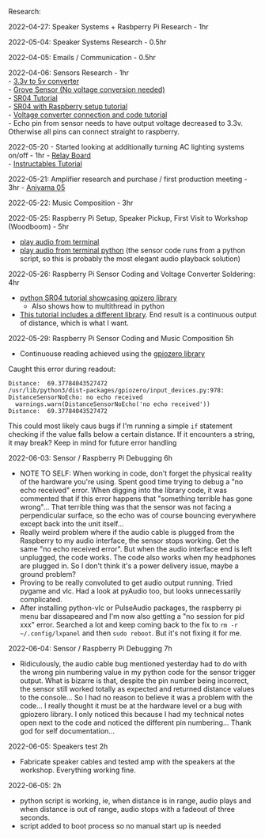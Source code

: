 Research:

2022-04-27: Speaker Systems + Rasbperry Pi Research - 1hr  
  
2022-05-04: Speaker Systems Research - 0.5hr  
  
2022-04-05: Emails / Communication - 0.5hr  
  
2022-04-06: Sensors Research - 1hr  
    - [3.3v to 5v converter](https://www.conrad.com/p/sparkfun-spk12009-converter-1-pcs-compatible-with-development-kits-arduino-raspberry-pi-095848  )     
    - [Grove Sensor (No voltage conversion needed)](https://www.seeedstudio.com/Grove-Ultrasonic-Distance-Sensor.html  )        
    - [SR04 Tutorial](https://www.youtube.com/watch?v=xACy8l3LsXI  )        
    - [SR04 with Raspberry setup tutorial](https://thepihut.com/blogs/raspberry-pi-tutorials/hc-sr04-ultrasonic-range-sensor-on-the-raspberry-pi  )     
    - [Voltage converter connection and code tutorial](https://www.diymachines.co.uk/tsx0108e-logic-level-converter  )      
    - Echo pin from sensor needs to have output voltage decreased to 3.3v. Otherwise all pins can connect straight to raspberry.  

2022-05-20 - Started looking at additionally turning AC lighting systems on/off - 1hr
    - [Relay Board](https://www.conrad.com/p/whadda-wpm464-4-channel-fixed-body-relay-module-2481916)    
    - [Instructables Tutorial](https://www.instructables.com/Raspberry-Pi-Home-Automation-Control-lights-comput/)  

2022-05-21: Amplifier research and purchase / first production meeting - 3hr
    - [Aniyama 05](https://www.amazon.de/-/en/gp/product/B0978W11BY/ref=ox_sc_act_title_4?smid=A1KEFHE3KMZSAL&psc=1)        

2022-05-22: Music Composition - 3hr

2022-05-25: Raspberry Pi Setup, Speaker Pickup, First Visit to Workshop (Woodboom) - 5hr
- [play audio from terminal ](https://www.makeuseof.com/tag/play-mp3-audio-raspberry-pi/)
- [play audio from terminal python](https://www.circuitbasics.com/how-to-play-audio-with-the-raspberry-pi/) (the sensor code runs from a python script, so this is probably the most elegant audio playback solution) 

2022-05-26: Raspberry Pi Sensor Coding and Voltage Converter Soldering: 4hr
- [python SR04 tutorial showcasing gpizero library](https://www.youtube.com/watch?v=JvQKZXCYMUM)
  - Also shows how to multithread in python
- [This tutorial includes a different library](https://randomnerdtutorials.com/micropython-hc-sr04-ultrasonic-esp32-esp8266/). End result is a continuous output of distance, which is what I want. 


2022-05-29: Raspberry Pi Sensor Coding and Music Composition 5h
- Continuouse reading achieved using the [gpiozero library](https://gpiozero.readthedocs.io/en/stable/index.html)

Caught this error during readout:  
```
Distance:  69.37784043527472
/usr/lib/python3/dist-packages/gpiozero/input_devices.py:978: DistanceSensorNoEcho: no echo received
  warnings.warn(DistanceSensorNoEcho('no echo received'))
Distance:  69.37784043527472
``` 

This could most likely caus bugs if I'm running a simple ```if``` statement checking if the value falls below a certain distance. If it encounters a string, it may break? Keep in mind for future error handling

2022-06-03: Sensor / Raspberry Pi Debugging 6h
- NOTE TO SELF: When working in code, don't forget the physical reality of the hardware you're using. Spent good time trying to debug a "no echo received" error. When digging into the library code, it was commented that if this error happens that "something terrible has gone wrong"... That terrible thing was that the sensor was not facing a perpendicular surface, so the echo was of course bouncing everywhere except back into the unit itself... 
- Really weird problem where if the audio cable is plugged from the Raspberry to my audio interface, the sensor stops working. Get the same "no echo received error". But when the audio interface end is left unplugged, the code works. The code also works when my headphones are plugged in. So I don't think it's a power delivery issue, maybe a ground problem?
- Proving to be really convoluted to get audio output running. Tried pygame and vlc. Had a look at pyAudio too, but looks unnecessarily complicated.
- After installing python-vlc or PulseAudio packages, the raspberry pi menu bar dissapeared and I'm now also getting a "no session for pid xxx" error. Searched a lot and keep coming back to the fix to ```rm -r ~/.config/lxpanel``` and then ```sudo reboot```. But it's not fixing it for me.

2022-06-04: Sensor / Raspberry Pi Debugging 7h
- Ridiculously, the audio cable bug mentioned yesterday had to do with the wrong pin numbering value in my python code for the sensor trigger output. What is bizarre is that, despite the pin number being incorrect, the sensor still worked totally as expected and returned distance values to the console... So I had no reason to believe it was a problem with the code... I really thought it must be at the hardware level or a bug with gpiozero library. I only noticed this because I had my technical notes open next to the code and noticed the different pin numbering... Thank god for self documentation...
  
2022-06-05: Speakers test 2h
- Fabricate speaker cables and tested amp with the speakers at the workshop. Everything working fine. 

2022-06-05: 2h
- python script is working, ie, when distance is in range, audio plays and when distance is out of range, audio stops with a fadeout of three seconds. 
- script added to boot process so no manual start up is needed